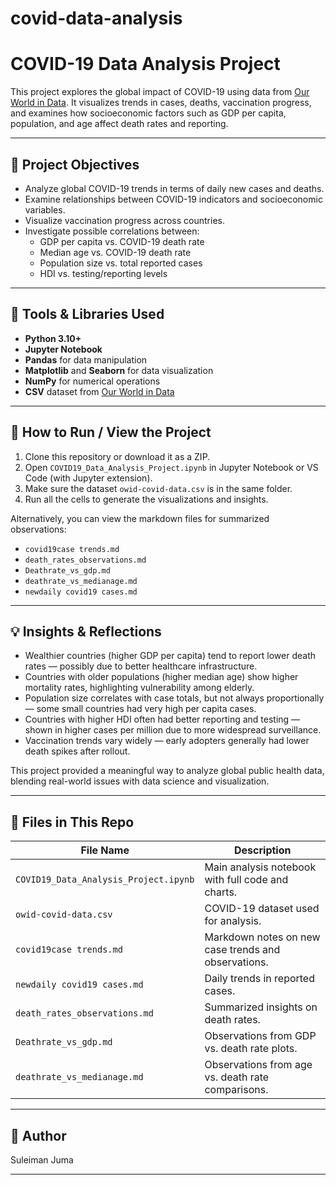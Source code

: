 # covid-data-analysis


# COVID-19 Data Analysis Project

This project explores the global impact of COVID-19 using data from [Our World in Data](https://ourworldindata.org/coronavirus). It visualizes trends in cases, deaths, vaccination progress, and examines how socioeconomic factors such as GDP per capita, population, and age affect death rates and reporting.

---

## 🎯 Project Objectives

- Analyze global COVID-19 trends in terms of daily new cases and deaths.
- Examine relationships between COVID-19 indicators and socioeconomic variables.
- Visualize vaccination progress across countries.
- Investigate possible correlations between:
  - GDP per capita vs. COVID-19 death rate
  - Median age vs. COVID-19 death rate
  - Population size vs. total reported cases
  - HDI vs. testing/reporting levels

---

## 🧰 Tools & Libraries Used

- **Python 3.10+**
- **Jupyter Notebook**
- **Pandas** for data manipulation
- **Matplotlib** and **Seaborn** for data visualization
- **NumPy** for numerical operations
- **CSV** dataset from [Our World in Data](https://ourworldindata.org/coronavirus)

---

## 🚀 How to Run / View the Project

1. Clone this repository or download it as a ZIP.
2. Open `COVID19_Data_Analysis_Project.ipynb` in Jupyter Notebook or VS Code (with Jupyter extension).
3. Make sure the dataset `owid-covid-data.csv` is in the same folder.
4. Run all the cells to generate the visualizations and insights.

Alternatively, you can view the markdown files for summarized observations:

- `covid19case trends.md`
- `death_rates_observations.md`
- `Deathrate_vs_gdp.md`
- `deathrate_vs_medianage.md`
- `newdaily covid19 cases.md`

---

## 💡 Insights & Reflections

- Wealthier countries (higher GDP per capita) tend to report lower death rates — possibly due to better healthcare infrastructure.
- Countries with older populations (higher median age) show higher mortality rates, highlighting vulnerability among elderly.
- Population size correlates with case totals, but not always proportionally — some small countries had very high per capita cases.
- Countries with higher HDI often had better reporting and testing — shown in higher cases per million due to more widespread surveillance.
- Vaccination trends vary widely — early adopters generally had lower death spikes after rollout.

This project provided a meaningful way to analyze global public health data, blending real-world issues with data science and visualization.

---

## 📂 Files in This Repo

| File Name                        | Description                                                 |
| ------------------------------- | ----------------------------------------------------------- |
| `COVID19_Data_Analysis_Project.ipynb` | Main analysis notebook with full code and charts.           |
| `owid-covid-data.csv`           | COVID-19 dataset used for analysis.                         |
| `covid19case trends.md`         | Markdown notes on new case trends and observations.         |
| `newdaily covid19 cases.md`     | Daily trends in reported cases.                             |
| `death_rates_observations.md`   | Summarized insights on death rates.                         |
| `Deathrate_vs_gdp.md`           | Observations from GDP vs. death rate plots.                 |
| `deathrate_vs_medianage.md`     | Observations from age vs. death rate comparisons.           |

---

## 👤 Author

Suleiman Juma 

---

